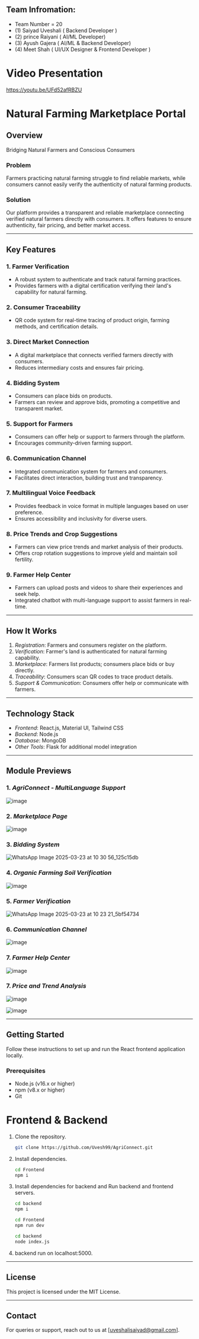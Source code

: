 ## Team Infromation:
- Team Number = 20
-  (1) Saiyad Uveshali ( Backend Developer )
-  (2) prince Raiyani ( AI/ML Developer)
-  (3) Ayush Gajera ( AI/ML & Backend Developer)
-  (4) Meet Shah ( UI/UX Designer & Frontend Developer )

# Video Presentation
https://youtu.be/UFd52afRBZU

# Natural Farming Marketplace Portal

## Overview
Bridging Natural Farmers and Conscious Consumers

### Problem
Farmers practicing natural farming struggle to find reliable markets, while consumers cannot easily verify the authenticity of natural farming products.

### Solution
Our platform provides a transparent and reliable marketplace connecting verified natural farmers directly with consumers. It offers features to ensure authenticity, fair pricing, and better market access.

---

## Key Features

### 1. Farmer Verification
- A robust system to authenticate and track natural farming practices.
- Provides farmers with a digital certification verifying their land's capability for natural farming.

### 2. Consumer Traceability
- QR code system for real-time tracing of product origin, farming methods, and certification details.

### 3. Direct Market Connection
- A digital marketplace that connects verified farmers directly with consumers.
- Reduces intermediary costs and ensures fair pricing.

### 4. Bidding System
- Consumers can place bids on products.
- Farmers can review and approve bids, promoting a competitive and transparent market.

### 5. Support for Farmers
- Consumers can offer help or support to farmers through the platform.
- Encourages community-driven farming support.

### 6. Communication Channel
- Integrated communication system for farmers and consumers.
- Facilitates direct interaction, building trust and transparency.

### 7. Multilingual Voice Feedback
- Provides feedback in voice format in multiple languages based on user preference.
- Ensures accessibility and inclusivity for diverse users.

### 8. Price Trends and Crop Suggestions
- Farmers can view price trends and market analysis of their products.
- Offers crop rotation suggestions to improve yield and maintain soil fertility.

### 9. Farmer Help Center
- Farmers can upload posts and videos to share their experiences and seek help.
- Integrated chatbot with multi-language support to assist farmers in real-time.

---

## How It Works
1. *Registration*: Farmers and consumers register on the platform.
2. *Verification*: Farmer's land is authenticated for natural farming capability.
3. *Marketplace*: Farmers list products; consumers place bids or buy directly.
4. *Traceability*: Consumers scan QR codes to trace product details.
5. *Support & Communication*: Consumers offer help or communicate with farmers.

---

## Technology Stack
- *Frontend*: React.js, Material UI, Tailwind CSS
- *Backend*: Node.js
- *Database*: MongoDB
- *Other Tools*: Flask for additional model integration

---

## Module Previews

### 1. *AgriConnect - MultiLanguage Support*
![image](https://github.com/user-attachments/assets/4b7e4f81-ee43-462b-811a-3cdae1115d49)


### 2. *Marketplace Page*
![image](https://github.com/user-attachments/assets/f969e5aa-f3ca-4f54-be10-9dde238c389b)


### 3. *Bidding System*
![WhatsApp Image 2025-03-23 at 10 30 56_125c15db](https://github.com/user-attachments/assets/b217bd5e-72d4-4020-83f3-34a241c88a91)

### 4. *Organic Farming Soil Verification*
![image](https://github.com/user-attachments/assets/acea94ee-5843-4d98-9634-e41ef5d1feb7)



### 5. *Farmer Verification*
![WhatsApp Image 2025-03-23 at 10 23 21_5bf54734](https://github.com/user-attachments/assets/94ef0b2f-e987-4a71-9d9e-e2029b83cdd7)


### 6. *Communication Channel*
![image](https://github.com/user-attachments/assets/5e98dbb7-a65e-4804-b961-cc766f6892c5)


### 7. *Farmer Help Center*
![image](https://github.com/user-attachments/assets/c932791d-c8ba-4d62-9c96-3237ee8bff7a)

### 7. *Price and Trend Analysis*
![image](https://github.com/user-attachments/assets/2bd04968-0155-4660-9ffb-5ff6a9e07c71)

![image](https://github.com/user-attachments/assets/1b81293d-dc7a-4044-88a9-909c990bedf1)






---

## Getting Started

Follow these instructions to set up and run the React frontend application locally.

### Prerequisites
- Node.js (v16.x or higher)
- npm (v8.x or higher)
- Git

# Frontend & Backend 
1. Clone the repository.
    ```sh
   git clone https://github.com/Uvesh99/AgriConnect.git
   ```
2. Install dependencies.
    ```sh
   cd Frontend
   npm i
   ```
4. Install dependencies for backend and Run backend and frontend servers.
   ```sh
   cd backend
   npm i
   ```
   ```sh
   cd Frontend
   npm run dev
   ```
    ```sh
   cd backend
   node index.js
   ```
   
5. backend run on localhost:5000.

---

## License
This project is licensed under the MIT License.

---

## Contact
For queries or support, reach out to us at [uveshalisaiyad@gmail.com].

